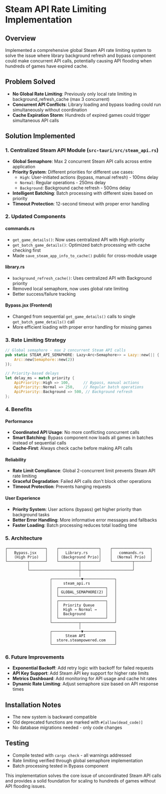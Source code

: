 # Steam API Rate Limiting Implementation

## Overview
Implemented a comprehensive global Steam API rate limiting system to solve the issue where library background refresh and bypass component could make concurrent API calls, potentially causing API flooding when hundreds of games have expired cache.

## Problem Solved
- **No Global Rate Limiting**: Previously only local rate limiting in background_refresh_cache (max 3 concurrent)
- **Concurrent API Conflicts**: Library loading and bypass loading could run simultaneously without coordination
- **Cache Expiration Storm**: Hundreds of expired games could trigger simultaneous API calls

## Solution Implemented

### 1. Centralized Steam API Module (`src-tauri/src/steam_api.rs`)
- **Global Semaphore**: Max 2 concurrent Steam API calls across entire application
- **Priority System**: Different priorities for different use cases:
  - `High`: User-initiated actions (bypass, manual refresh) - 100ms delay
  - `Normal`: Regular operations - 250ms delay  
  - `Background`: Background cache refresh - 500ms delay
- **Intelligent Batching**: Batch processing with different sizes based on priority
- **Timeout Protection**: 12-second timeout with proper error handling

### 2. Updated Components

#### commands.rs
- `get_game_details()`: Now uses centralized API with High priority
- `get_batch_game_details()`: Optimized batch processing with cache checking first
- Made `save_steam_app_info_to_cache()` public for cross-module usage

#### library.rs
- `background_refresh_cache()`: Uses centralized API with Background priority
- Removed local semaphore, now uses global rate limiting
- Better success/failure tracking

#### Bypass.jsx (Frontend)
- Changed from sequential `get_game_details()` calls to single `get_batch_game_details()` call
- More efficient loading with proper error handling for missing games

### 3. Rate Limiting Strategy

```rust
// Global semaphore - max 2 concurrent Steam API calls
pub static STEAM_API_SEMAPHORE: Lazy<Arc<Semaphore>> = Lazy::new(|| {
    Arc::new(Semaphore::new(2))
});

// Priority-based delays
let delay_ms = match priority {
    ApiPriority::High => 100,      // Bypass, manual actions
    ApiPriority::Normal => 250,    // Regular batch operations  
    ApiPriority::Background => 500, // Background refresh
};
```

### 4. Benefits

#### Performance
- **Coordinated API Usage**: No more conflicting concurrent calls
- **Smart Batching**: Bypass component now loads all games in batches instead of sequential calls
- **Cache-First**: Always check cache before making API calls

#### Reliability  
- **Rate Limit Compliance**: Global 2-concurrent limit prevents Steam API rate limiting
- **Graceful Degradation**: Failed API calls don't block other operations
- **Timeout Protection**: Prevents hanging requests

#### User Experience
- **Priority System**: User actions (bypass) get higher priority than background tasks
- **Better Error Handling**: More informative error messages and fallbacks
- **Faster Loading**: Batch processing reduces total loading time

### 5. Architecture

```
┌─────────────────┐    ┌──────────────────┐    ┌─────────────────┐
│   Bypass.jsx    │    │   Library.rs     │    │   commands.rs   │
│   (High Prio)   │    │ (Background Prio)│    │  (Normal Prio)  │
└─────────┬───────┘    └─────────┬────────┘    └─────────┬───────┘
          │                      │                       │
          └──────────────────────┼───────────────────────┘
                                 │
                    ┌─────────────▼──────────────┐
                    │     steam_api.rs           │
                    │  ┌─────────────────────┐   │
                    │  │ GLOBAL_SEMAPHORE(2) │   │
                    │  └─────────────────────┘   │
                    │  ┌─────────────────────┐   │
                    │  │  Priority Queue     │   │
                    │  │  High → Normal →    │   │
                    │  │  Background         │   │
                    │  └─────────────────────┘   │
                    └────────────┬───────────────┘
                                 │
                    ┌─────────────▼──────────────┐
                    │      Steam API             │
                    │  store.steampowered.com    │
                    └────────────────────────────┘
```

### 6. Future Improvements
- **Exponential Backoff**: Add retry logic with backoff for failed requests
- **API Key Support**: Add Steam API key support for higher rate limits
- **Metrics Dashboard**: Add monitoring for API usage and cache hit rates
- **Dynamic Rate Limiting**: Adjust semaphore size based on API response times

## Installation Notes
- The new system is backward compatible
- Old deprecated functions are marked with `#[allow(dead_code)]`
- No database migrations needed - only code changes

## Testing
- Compile tested with `cargo check` - all warnings addressed
- Rate limiting verified through global semaphore implementation
- Batch processing tested in Bypass component

This implementation solves the core issue of uncoordinated Steam API calls and provides a solid foundation for scaling to hundreds of games without API flooding issues.

